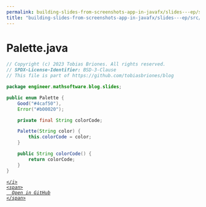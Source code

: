```yaml
---
permalink: building-slides-from-screenshots-app-in-javafx/slides---ep/src/main/java/engineer/mathsoftware/blog/slides/Palette.java.html
title: "building-slides-from-screenshots-app-in-javafx/slides---ep/src/main/java/engineer/mathsoftware/blog/slides/Palette.java"
---
```


# Palette.java
```java
// Copyright (c) 2023 Tobias Briones. All rights reserved.
// SPDX-License-Identifier: BSD-3-Clause
// This file is part of https://github.com/tobiasbriones/blog

package engineer.mathsoftware.blog.slides;

public enum Palette {
    Good("#4caf50"),
    Error("#b00020");

    private final String colorCode;

    Palette(String color) {
        this.colorCode = color;
    }

    public String colorCode() {
        return colorCode;
    }
}

```
<div class="social open-gh-btn my-4">
  <a class="btn btn-github" href="https://github.com/tobiasbriones/blog/tree/main/swe/dev/java/javafx/drawing/productivity/building-slides-from-screenshots-app-in-javafx/slides---ep/src/main/java/engineer/mathsoftware/blog/slides/Palette.java" target="_blank">
    <i class="fab fa-github">
      
    </i>
    <span>
      Open in GitHub
    </span>
  </a>
</div>
